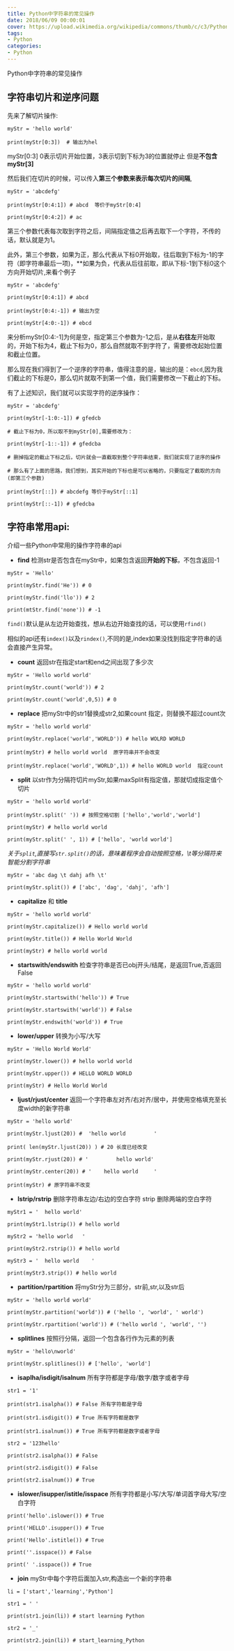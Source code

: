 ```yaml
---
title: Python中字符串的常见操作
date: 2018/06/09 00:00:01
cover: https://upload.wikimedia.org/wikipedia/commons/thumb/c/c3/Python-logo-notext.svg/1200px-Python-logo-notext.svg.png
tags: 
- Python
categories: 
- Python
---
```

Python中字符串的常见操作
<!--more-->

## 字符串切片和逆序问题

先来了解切片操作:

```
myStr = 'hello world'

print(myStr[0:3])  # 输出为hel

```
myStr[0:3] 0表示切片开始位置，3表示切到下标为3的位置就停止 但是**不包含myStr[3]**

然后我们在切片的时候，可以传入**第三个参数来表示每次切片的间隔**,

```
myStr = 'abcdefg'

print(myStr[0:4:1]) # abcd  等价于myStr[0:4]

print(myStr[0:4:2]) # ac
```

第三个参数代表每次取到字符之后，间隔指定值之后再去取下一个字符，不传的话，默认就是为1。

此外，第三个参数，如果为正，那么代表从下标0开始取，往后取到下标为-1的字符（即字符串最后一项)，**如果为负，代表从后往前取，即从下标-1到下标0这个方向开始切片,来看个例子

```
myStr = 'abcdefg'

print(myStr[0:4:1]) # abcd

print(myStr[0:4:-1]) # 输出为空

print(myStr[4:0:-1]) # ebcd

```
来分析myStr[0:4:-1]为何是空，指定第三个参数为-1之后，是从**右往左**开始取的，开始下标为4，截止下标为0，那么自然就取不到字符了，需要修改起始位置和截止位置。

那么现在我们得到了一个逆序的字符串，值得注意的是，输出的是：`ebcd`,因为我们截止的下标是0，那么切片就取不到第一个值，我们需要修改一下截止的下标。

有了上述知识，我们就可以实现字符的逆序操作：

```
myStr = 'abcdefg'

print(myStr[-1:0:-1]) # gfedcb

# 截止下标为0，所以取不到myStr[0],需要修改为：

print(myStr[-1::-1]) # gfedcba

# 删掉指定的截止下标之后，切片就会一直截取到整个字符串结束，我们就实现了逆序的操作

# 那么有了上面的思路，我们想到，其实开始的下标也是可以省略的，只要指定了截取的方向(即第三个参数)

print(myStr[::]) # abcdefg 等价于myStr[::1]

print(myStr[::-1]) # gfedcba
```

## 字符串常用api:

介绍一些Python中常用的操作字符串的api


- **find**  检测str是否包含在myStr中，如果包含返回**开始的下标**，不包含返回-1

```
myStr = 'Hello'

print(myStr.find('He')) # 0

print(myStr.find('llo')) # 2

print(mtStr.find('none')) # -1
```

`find()`默认是从左边开始查找，想从右边开始查找的话，可以使用`rfind()`

相似的api还有`index()`以及`rindex()`,不同的是,index如果没找到指定字符串的话会直接产生异常。

- **count** 返回str在指定start和end之间出现了多少次

```
myStr = 'Hello world world'

print(myStr.count('world')) # 2

print(myStr.count('world',0,5)) # 0

```

- **replace** 把myStr中的str1替换成str2,如果count 指定，则替换不超过count次

```
myStr = 'hello world world'

print(myStr.replace('world','WORLD')) # hello WOLRD WORLD  

print(myStr) # hello world world  原字符串并不会改变

print(myStr.replace('world','WORLD',1)) # hello WORLD world  指定count
```

- **split** 以str作为分隔符切片myStr,如果maxSplit有指定值，那就切成指定值个切片

```
myStr = 'hello world world'

print(myStr.split(' ')) # 按照空格切割 ['hello','world','world']

print(myStr) # hello world world 

print(myStr.split(' ', 1)) # ['hello', 'world world']
```

*关于`split`,直接写`str.split()`的话，意味着程序会自动按照空格，\t等分隔符来智能分割字符串*

```
myStr = 'abc dag \t dahj afh \t'

print(myStr.split()) # ['abc', 'dag', 'dahj', 'afh']

```


- **capitalize** 和 **title**

```
myStr = 'hello world world'

print(myStr.capitalize()) # Hello world world

print(myStr.title()) # Hello World World 

print(myStr) # hello world world 
```



- **startswith/endswith** 检查字符串是否已obj开头/结尾，是返回True,否返回False

```
myStr = 'hello world world'

print(myStr.startswith('hello')) # True

print(myStr.startswith('world')) # False

print(myStr.endswith('world')) # True

```

- **lower/upper** 转换为小写/大写

```
myStr = 'Hello World World'

print(myStr.lower()) # hello world world

print(myStr.upper()) # HELLO WORLD WORLD 

print(myStr) # Hello World World
```

- **ljust/rjust/center** 返回一个字符串左对齐/右对齐/居中，并使用空格填充至长度width的新字符串

```
myStr = 'hello world'

print(myStr.ljust(20)) #  'hello world         '

print( len(myStr.ljust(20)) ) # 20 长度已经改变 

print(myStr.rjust(20)) # '         hello world'

print(myStr.center(20)) # '    hello world     '

print(myStr) # 原字符串不改变
```

- **lstrip/rstrip** 删除字符串左边/右边的空白字符  strip 删除两端的空白字符

```
myStr1 = '  hello world'

print(myStr1.lstrip()) # hello world

myStr2 = 'hello world   '

print(myStr2.rstrip()) # hello world

myStr3 = '  hello world    '

print(myStr3.strip()) # hello world
```

- **partition/rpartition** 将myStr分为三部分，str前,str,以及str后

```
myStr = 'hello world world'

print(myStr.partition('world')) # ('hello ', 'world', ' world')

print(myStr.rpartition('world')) # ('hello world ', 'world', '')

```

- **splitlines**  按照行分隔，返回一个包含各行作为元素的列表

```
myStr = 'hello\nworld'

print(myStr.splitlines()) # ['hello', 'world']

```

- **isaplha/isdigit/isalnum** 所有字符都是字母/数字/数字或者字母

```
str1 = '1'

print(str1.isalpha()) # False 所有字符都是字母

print(str1.isdigit()) # True 所有字符都是数字

print(str1.isalnum()) # True 所有字符都是数字或者字母

str2 = '123hello'

print(str2.isalpha()) # False

print(str2.isdigit()) # False 

print(str2.isalnum()) # True
```

- **islower/isupper/istitle/isspace** 所有字符都是小写/大写/单词首字母大写/空白字符

```
print('hello'.islower()) # True

print('HELLO'.isupper()) # True

print('Hello'.istitle()) # True

print(''.isspace()) # False

print(' '.isspace()) # True
```

- **join** myStr中每个字符后面加入str,构造出一个新的字符串

```
li = ['start','learning','Python']

str1 = ' '

print(str1.join(li)) # start learning Python

str2 = '_'

print(str2.join(li)) # start_learning_Python
```
